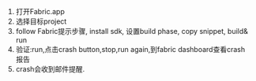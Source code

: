 1. 打开Fabric.app
2. 选择目标project
3. follow Fabric提示步骤, install sdk, 设置build phase, copy snippet, build&   run
4. 验证:run,点击crash button,stop,run again,到fabric dashboard查看crash 报告
5. crash会收到邮件提醒.

